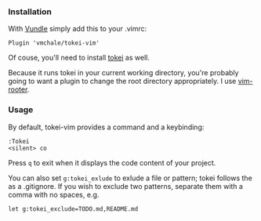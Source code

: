 ### Installation

With [Vundle](https://github.com/VundleVim/Vundle.vim) simply add this to your .vimrc:

```
Plugin 'vmchale/tokei-vim'
```

Of couse, you'll need to install [tokei](https://github.com/Aaronepower/tokei/releases) as well. 

Because it runs tokei in your current working directory, you're probably going to want a plugin to change the root directory appropriately. I use [vim-rooter](https://github.com/airblade/vim-rooter). 

### Usage

By default, tokei-vim provides a command and a keybinding:

```
:Tokei
<silent> co
```

Press `q` to exit when it displays the code content of your project.

You can also set `g:tokei_exlude` to exlude a file or pattern; tokei follows the as a .gitignore. If you wish to exclude two patterns, separate them with a comma with no spaces, e.g.

```
let g:tokei_exclude=TODO.md,README.md
```
